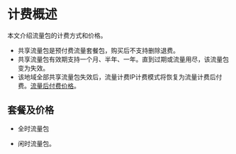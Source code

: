 # 计费概述

本文介绍流量包的计费方式和价格。

* 共享流量包是预付费流量套餐包，购买后不支持删除退费。
* 共享流量包有效期支持一个月、半年、一年。直到过期或流量用尽，该流量包变为失效。
* 该地域全部共享流量包失效后，流量计费IP计费模式将恢复为流量计费后付费。[流量后付费价格](https://docs.ucloud.cn/unet/eip_price/traffic)。

## 套餐及价格

* 全时流量包

* 闲时流量包。
